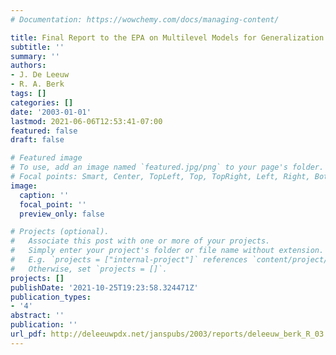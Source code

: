 ```yaml
---
# Documentation: https://wowchemy.com/docs/managing-content/

title: Final Report to the EPA on Multilevel Models for Generalization
subtitle: ''
summary: ''
authors:
- J. De Leeuw
- R. A. Berk
tags: []
categories: []
date: '2003-01-01'
lastmod: 2021-06-06T12:53:41-07:00
featured: false
draft: false

# Featured image
# To use, add an image named `featured.jpg/png` to your page's folder.
# Focal points: Smart, Center, TopLeft, Top, TopRight, Left, Right, BottomLeft, Bottom, BottomRight.
image:
  caption: ''
  focal_point: ''
  preview_only: false

# Projects (optional).
#   Associate this post with one or more of your projects.
#   Simply enter your project's folder or file name without extension.
#   E.g. `projects = ["internal-project"]` references `content/project/deep-learning/index.md`.
#   Otherwise, set `projects = []`.
projects: []
publishDate: '2021-10-25T19:23:58.324471Z'
publication_types:
- '4'
abstract: ''
publication: ''
url_pdf: http://deleeuwpdx.net/janspubs/2003/reports/deleeuw_berk_R_03.pdf
---
```

